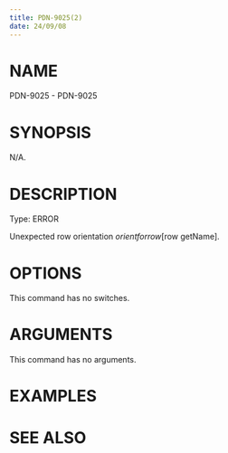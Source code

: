 ```yaml
---
title: PDN-9025(2)
date: 24/09/08
---
```


# NAME

PDN-9025 - PDN-9025

# SYNOPSIS

N/A.

# DESCRIPTION

Type: ERROR

Unexpected row orientation $orient for row [$row getName].

# OPTIONS

This command has no switches.

# ARGUMENTS

This command has no arguments.

# EXAMPLES

# SEE ALSO
